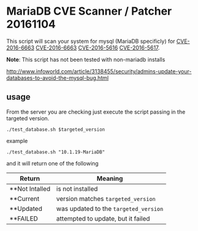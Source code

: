 # MariaDB CVE Scanner / Patcher 20161104
This script will scan your system for mysql (MariaDB specificly) for [CVE-2016-6663](https://cve.mitre.org/cgi-bin/cvename.cgi?name=CVE-2016-6663) [CVE-2016-6663](https://cve.mitre.org/cgi-bin/cvename.cgi?name=CVE-2016-6664) [CVE-2016-5616](https://cve.mitre.org/cgi-bin/cvename.cgi?name=CVE-2016-5616) [CVE-2016-5617](https://cve.mitre.org/cgi-bin/cvename.cgi?name=CVE-2016-5617).

**Note**: This script has not been tested with non-mariadb installs

http://www.infoworld.com/article/3138455/security/admins-update-your-databases-to-avoid-the-mysql-bug.html

## usage
From the server you are checking just execute the script passing in the targeted version.
```
./test_database.sh $targeted_version
```

example
```
./test_database.sh "10.1.19-MariaDB"
```

and it will return one of the following

| Return         | Meaning                               |
|----------------|---------------------------------------|
| **Not Intalled | is not installed                      |
| **Current      | version matches `targeted_version`    |
| **Updated      | was updated to the `targeted_version` |
| **FAILED       | attempted to update, but it failed    |
